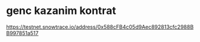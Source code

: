 # genc kazanim kontrat
[
](https://testnet.snowtrace.io/address/0x588cFB4c05d9Aec892813cfc2988BB997851a517)https://testnet.snowtrace.io/address/0x588cFB4c05d9Aec892813cfc2988BB997851a517
